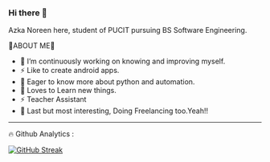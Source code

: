 ### Hi there 👋

Azka Noreen here, student of PUCIT pursuing BS Software Engineering.

🧐ABOUT ME🚀
- 🔭 I’m continuously working on knowing and improving myself.
- ⚡ Like to create android apps.
- 🤔 Eager to know more about python and automation.
- 🌱 Loves to Learn new things.
- ⚡ Teacher Assistant
- 🌱 Last but most interesting, Doing Freelancing too.Yeah!!

<hr>
🔥 Github Analytics :

[![GitHub Streak](http://github-readme-streak-stats.herokuapp.com?user=azkanoreen&theme=dark-smoky&hide_border=true&date_format=M%20j%5B%2C%20Y%5D)](https://git.io/streak-stats)
